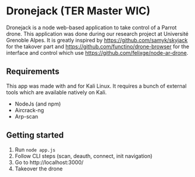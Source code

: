 # Dronejack (TER Master WIC)
Dronejack is a node web-based application to take control of a Parrot drone. This application was done during our research project at Université Grenoble Alpes. It is greatly inspired by https://github.com/samyk/skyjack for the takover part and https://github.com/functino/drone-browser for the interface and control which use https://github.com/felixge/node-ar-drone.

## Requirements

This app was made with and for Kali Linux. It requires a bunch of external tools which are available natively on Kali.

- NodeJs (and npm)
- Aircrack-ng
- Arp-scan

## Getting started

1. Run `node app.js`
2. Follow CLI steps (scan, deauth, connect, init navigation)
3. Go to http://localhost:3000/
4. Takeover the drone
